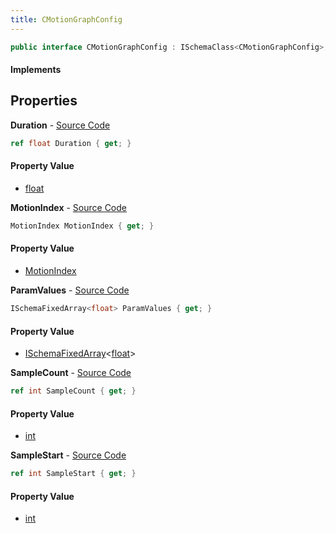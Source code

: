 ```yaml
---
title: CMotionGraphConfig
---
```


```csharp
public interface CMotionGraphConfig : ISchemaClass<CMotionGraphConfig>, ISchemaField, ISchemaClass, INativeHandle
```

#### Implements

## Properties

**Duration** - [Source Code](https://github.com/swiftly-solution/swiftlys2/blob/main/managed/src/SwiftlyS2.Generated/Schemas/Interfaces/CMotionGraphConfig.cs#L18)

```csharp
ref float Duration { get; }
```

#### Property Value

- [float](https://learn.microsoft.com/dotnet/api/system.single)

**MotionIndex** - [Source Code](https://github.com/swiftly-solution/swiftlys2/blob/main/managed/src/SwiftlyS2.Generated/Schemas/Interfaces/CMotionGraphConfig.cs#L20)

```csharp
MotionIndex MotionIndex { get; }
```

#### Property Value

- [MotionIndex](/docs/api/shared/schemadefinitions/motionindex)

**ParamValues** - [Source Code](https://github.com/swiftly-solution/swiftlys2/blob/main/managed/src/SwiftlyS2.Generated/Schemas/Interfaces/CMotionGraphConfig.cs#L16)

```csharp
ISchemaFixedArray<float> ParamValues { get; }
```

#### Property Value

- [ISchemaFixedArray](/docs/api/shared/schemas/ischemafixedarray-1)<[float](https://learn.microsoft.com/dotnet/api/system.single)>

**SampleCount** - [Source Code](https://github.com/swiftly-solution/swiftlys2/blob/main/managed/src/SwiftlyS2.Generated/Schemas/Interfaces/CMotionGraphConfig.cs#L24)

```csharp
ref int SampleCount { get; }
```

#### Property Value

- [int](https://learn.microsoft.com/dotnet/api/system.int32)

**SampleStart** - [Source Code](https://github.com/swiftly-solution/swiftlys2/blob/main/managed/src/SwiftlyS2.Generated/Schemas/Interfaces/CMotionGraphConfig.cs#L22)

```csharp
ref int SampleStart { get; }
```

#### Property Value

- [int](https://learn.microsoft.com/dotnet/api/system.int32)

